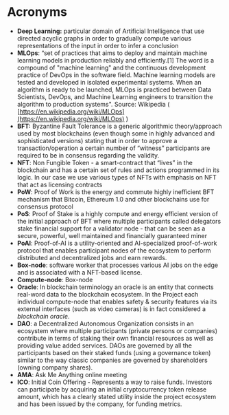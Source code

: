 # Acronyms

* **Deep Learning:** particular domain of Artificial Intelligence that use directed acyclic graphs in order to gradually compute various representations of the input in order to infer a conclusion
* **MLOps**: “set of practices that aims to deploy and maintain machine learning models in production reliably and efficiently.\[1] The word is a compound of "machine learning" and the continuous development practice of DevOps in the software field. Machine learning models are tested and developed in isolated experimental systems. When an algorithm is ready to be launched, MLOps is practiced between Data Scientists, DevOps, and Machine Learning engineers to transition the algorithm to production systems". Source: Wikipedia ( [https://en.wikipedia.org/wiki/MLOps](https://en.wikipedia.org/wiki/MLOps) )
* **BFT:** Byzantine Fault Tolerance is a generic algorithmic theory/approach used by most blockchains (even though some in highly advanced and sophisticated versions) stating that in order to approve a transaction/operation a certain number of “witness” participants are required to be in consensus regarding the validity.
* **NFT**: Non Fungible Token - a smart-contract that “lives” in the blockchain and has a certain set of rules and actions programmed in its logic. In our case we use various types of NFTs with emphasis on NFT that act as licensing contracts
* **PoW**: Proof of Work is the energy and commute highly inefficient BFT mechanism that Bitcoin, Ethereum 1.0 and other blockchains use for consensus protocol
* **PoS**: Proof of Stake is a highly compute and energy efficient version of the initial approach of BFT where multiple participants called delegators stake financial support for a validator node - that can be seen as a secure, powerful, well maintained and financially guaranteed miner
* **PoAI**: Proof-of-AI is a utility-oriented and AI-specialized proof-of-work protocol that enables participant nodes of the ecosystem to perform distributed and decentralized jobs and earn rewards.
* **Box-node**: software worker that processes various AI jobs on the edge and is associated with a NFT-based license.
* **Compute-node**: Box-node
* **Oracle**: In blockchain terminology an oracle is an entity that connects real-word data to the blockchain ecosystem. In the Project each individual compute-node that enables safety & security features via its external interfaces (such as video cameras) is in fact considered a _blockchain oracle_.
* **DAO**: a Decentralized Autonomous Organization consists in an ecosystem where multiple participants (private persons or companies) contribute in terms of staking their own financial resources as well as providing value added services. DAOs are governed by all the participants based on their staked funds (using a governance token) similar to the way classic companies are governed by shareholders (owning company shares).
* **AMA**: Ask Me Anything online meeting
* **ICO**: Initial Coin Offering - Represents a way to raise funds. Investors can participate by acquiring an initial cryptocurrency token release amount, which has a clearly stated utility inside the project ecosystem and has been issued by the company, for funding metrics.
